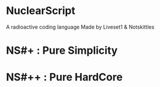 # NuclearScript
A radioactive coding language
Made by Liveset1  & Notskittles

# NS#+ : Pure Simplicity

# NS#++ : Pure HardCore

